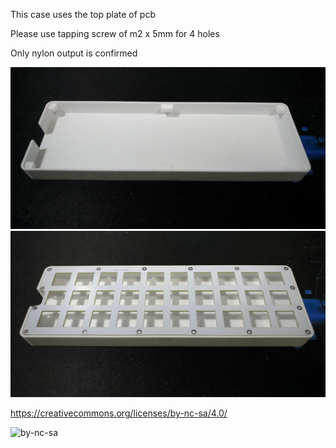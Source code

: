 This case uses the top plate of pcb

Please use tapping screw of m2 x 5mm for 4 holes

Only nylon output is confirmed

![gherkin case](https://github.com/rororo1762/Gherkin-case/blob/master/gherkin%20case.jpg)
![gherkin case with top plate](https://github.com/rororo1762/Gherkin-case/blob/master/gherkin%20case%20with%20top%20plate.jpg)

https://creativecommons.org/licenses/by-nc-sa/4.0/

![by-nc-sa](https://i.creativecommons.org/l/by-nc-sa/4.0/88x31.png)
